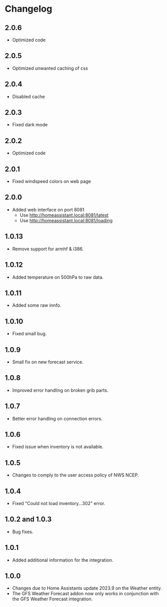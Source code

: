 # Changelog

## 2.0.6

- Optimized code

## 2.0.5

- Optimized unwanted caching of css

## 2.0.4

- Disabled cache

## 2.0.3

- Fixed dark mode

## 2.0.2

- Optimized code

## 2.0.1

- Fixed windspeed colors on web page

## 2.0.0

- Added web interface on port 8081
  - Use http://homeassistant.local:8081/latest
  - Use http://homeassistant.local:8081/loading

## 1.0.13

- Remove support for armhf & i386.

## 1.0.12

- Added temperature on 500hPa to raw data.

## 1.0.11

- Added some raw innfo.

## 1.0.10

- Fixed small bug.

## 1.0.9

- Small fix on new forecast service.

## 1.0.8

- Improved error handling on broken grib parts.

## 1.0.7

- Better error handling on connection errors.

## 1.0.6

- Fixed issue when inventory is not available.

## 1.0.5

- Changes to comply to the user access policy of NWS NCEP.

## 1.0.4

- Fixed "Could not load inventory...302" error.

## 1.0.2 and 1.0.3

- Bug fixes.

## 1.0.1

- Added additional information for the integration.

## 1.0.0

- Changes due to Home Assistants update 2023.9 on the Weather entity.
- The GFS Weather Forecast addon now only works in conjunction with the GFS Weather Forecast integration.